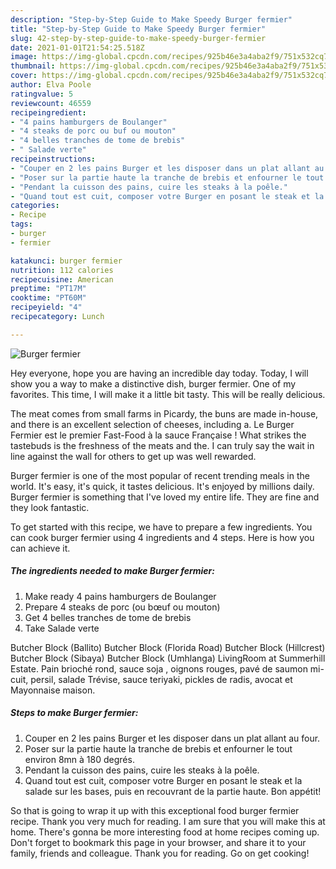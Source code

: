 ```yaml
---
description: "Step-by-Step Guide to Make Speedy Burger fermier"
title: "Step-by-Step Guide to Make Speedy Burger fermier"
slug: 42-step-by-step-guide-to-make-speedy-burger-fermier
date: 2021-01-01T21:54:25.518Z
image: https://img-global.cpcdn.com/recipes/925b46e3a4aba2f9/751x532cq70/burger-fermier-photo-principale-de-la-recette.jpg
thumbnail: https://img-global.cpcdn.com/recipes/925b46e3a4aba2f9/751x532cq70/burger-fermier-photo-principale-de-la-recette.jpg
cover: https://img-global.cpcdn.com/recipes/925b46e3a4aba2f9/751x532cq70/burger-fermier-photo-principale-de-la-recette.jpg
author: Elva Poole
ratingvalue: 5
reviewcount: 46559
recipeingredient:
- "4 pains hamburgers de Boulanger"
- "4 steaks de porc ou buf ou mouton"
- "4 belles tranches de tome de brebis"
- " Salade verte"
recipeinstructions:
- "Couper en 2 les pains Burger et les disposer dans un plat allant au four."
- "Poser sur la partie haute la tranche de brebis et enfourner le tout environ 8mn à 180 degrés."
- "Pendant la cuisson des pains, cuire les steaks à la poêle."
- "Quand tout est cuit, composer votre Burger en posant le steak et la salade sur les bases, puis en recouvrant de la partie haute. Bon appétit!"
categories:
- Recipe
tags:
- burger
- fermier

katakunci: burger fermier 
nutrition: 112 calories
recipecuisine: American
preptime: "PT17M"
cooktime: "PT60M"
recipeyield: "4"
recipecategory: Lunch

---
```



![Burger fermier](https://img-global.cpcdn.com/recipes/925b46e3a4aba2f9/751x532cq70/burger-fermier-photo-principale-de-la-recette.jpg)

Hey everyone, hope you are having an incredible day today. Today, I will show you a way to make a distinctive dish, burger fermier. One of my favorites. This time, I will make it a little bit tasty. This will be really delicious.

The meat comes from small farms in Picardy, the buns are made in-house, and there is an excellent selection of cheeses, including a. Le Burger Fermier est le premier Fast-Food à la sauce Française ! What strikes the tastebuds is the freshness of the meats and the. I can truly say the wait in line against the wall for others to get up was well rewarded.

Burger fermier is one of the most popular of recent trending meals in the world. It's easy, it's quick, it tastes delicious. It's enjoyed by millions daily. Burger fermier is something that I've loved my entire life. They are fine and they look fantastic.


To get started with this recipe, we have to prepare a few ingredients. You can cook burger fermier using 4 ingredients and 4 steps. Here is how you can achieve it.

<!--inarticleads1-->

##### The ingredients needed to make Burger fermier:

1. Make ready 4 pains hamburgers de Boulanger
1. Prepare 4 steaks de porc (ou bœuf ou mouton)
1. Get 4 belles tranches de tome de brebis
1. Take  Salade verte


Butcher Block (Ballito) Butcher Block (Florida Road) Butcher Block (Hillcrest) Butcher Block (Sibaya) Butcher Block (Umhlanga) LivingRoom at Summerhill Estate. Pain brioché rond, sauce soja , oignons rouges, pavé de saumon mi-cuit, persil, salade Trévise, sauce teriyaki, pickles de radis, avocat et Mayonnaise maison. 

<!--inarticleads2-->

##### Steps to make Burger fermier:

1. Couper en 2 les pains Burger et les disposer dans un plat allant au four.
1. Poser sur la partie haute la tranche de brebis et enfourner le tout environ 8mn à 180 degrés.
1. Pendant la cuisson des pains, cuire les steaks à la poêle.
1. Quand tout est cuit, composer votre Burger en posant le steak et la salade sur les bases, puis en recouvrant de la partie haute. Bon appétit!




So that is going to wrap it up with this exceptional food burger fermier recipe. Thank you very much for reading. I am sure that you will make this at home. There's gonna be more interesting food at home recipes coming up. Don't forget to bookmark this page in your browser, and share it to your family, friends and colleague. Thank you for reading. Go on get cooking!
